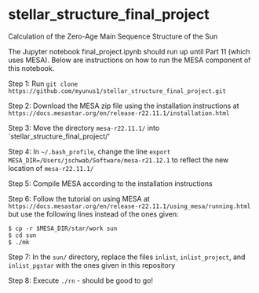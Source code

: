 # stellar_structure_final_project
Calculation of the Zero-Age Main Sequence Structure of the Sun

The Jupyter notebook final_project.ipynb should run up until Part 11 (which uses MESA). Below are instructions on how to run the MESA component of this notebook. 

Step 1: Run `git clone https://github.com/myunus1/stellar_structure_final_project.git`

Step 2: Download the MESA zip file using the installation instructions at `https://docs.mesastar.org/en/release-r22.11.1/installation.html` 

Step 3: Move the directory `mesa-r22.11.1/` into `stellar_structure_final_project/'

Step 4: In `~/.bash_profile`, change the line `export MESA_DIR=/Users/jschwab/Software/mesa-r21.12.1` to reflect the new location of `mesa-r22.11.1/`

Step 5: Compile MESA according to the installation instructions

Step 6: Follow the tutorial on using MESA at `https://docs.mesastar.org/en/release-r22.11.1/using_mesa/running.html` but use the following lines instead of the ones given: 

```
$ cp -r $MESA_DIR/star/work sun
$ cd sun
$ ./mk
```

Step 7: In the `sun/` directory, replace the files `inlist`, `inlist_project`, and `inlist_pgstar` with the ones given in this repository

Step 8: Execute `./rn` - should be good to go!
